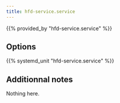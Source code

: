 ```yaml
---
title: hfd-service.service
---
```


{{% provided_by "hfd-service.service" %}}

## Options

{{% systemd_unit "hfd-service.service" %}}

## Additionnal notes

Nothing here.